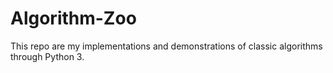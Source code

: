 # Algorithm-Zoo
This repo are my implementations and demonstrations of classic algorithms through Python 3.
